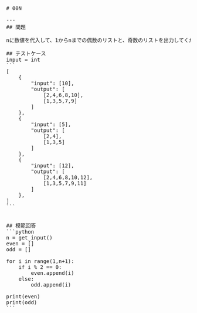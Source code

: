 <pre>
# 00N

---
## 問題

nに数値を代入して、1からnまでの偶数のリストと、奇数のリストを出力してください。

## テストケース
input = int
```
[
	{
		"input": [10],
		"output": [
			[2,4,6,8,10],
			[1,3,5,7,9]
		]
  	},
	{
		"input": [5],
		"output": [
			[2,4],
			[1,3,5]
		]
  	},
	{
		"input": [12],
		"output": [
			[2,4,6,8,10,12],
			[1,3,5,7,9,11]
		]
  	},
]
```


## 模範回答
```python
n = get_input()
even = []
odd = []

for i in range(1,n+1):
	if i % 2 == 0:
		even.append(i)
	else:
		odd.append(i)

print(even)
print(odd)
```
</pre>